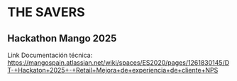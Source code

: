 # THE SAVERS
## Hackathon Mango 2025

Link Documentación técnica: https://mangospain.atlassian.net/wiki/spaces/ES2020/pages/1261830145/DT-+Hackaton+2025+-+Retail+Mejora+de+experiencia+de+cliente+NPS